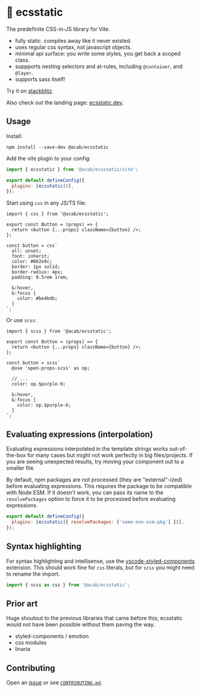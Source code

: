 # 🎈 ecsstatic

The predefinite CSS-in-JS library for Vite.

- fully static. compiles away like it never existed.
- uses regular css syntax, not javascript objects.
- minimal api surface: you write some styles, you get back a scoped class.
- suppports nesting selectors and at-rules, including `@container`, and `@layer`.
- supports sass itself!

Try it on [stackblitz](https://stackblitz.com/edit/vitejs-vite-jesvnk?file=src%2FApp.tsx,src%2FLogo.tsx,src%2FButton.tsx&terminal=dev).

Also check out the landing page: [ecsstatic.dev](https://ecsstatic.dev).

## Usage

Install:

```
npm install --save-dev @acab/ecsstatic
```

Add the vite plugin to your config:

```js
import { ecsstatic } from '@acab/ecsstatic/vite';

export default defineConfig({
  plugins: [ecsstatic()],
});
```

Start using `css` in any JS/TS file:

```tsx
import { css } from '@acab/ecsstatic';

export const Button = (props) => {
  return <button {...props} className={button} />;
};

const button = css`
  all: unset;
  font: inherit;
  color: #862e9c;
  border: 1px solid;
  border-radius: 4px;
  padding: 0.5rem 1rem;

  &:hover,
  &:focus {
    color: #be4bdb;
  }
`;
```

Or use `scss`:

```tsx
import { scss } from '@acab/ecsstatic';

export const Button = (props) => {
  return <button {...props} className={button} />;
};

const button = scss`
  @use 'open-props-scss' as op;

  // ...
  color: op.$purple-9;

  &:hover,
  &:focus {
    color: op.$purple-6;
  }
`;
```

## Evaluating expressions (interpolation)

Evaluating expressions interpolated in the template strings works out-of-the-box for many cases but might not work perfectly in big files/projects. If you are seeing unexpected results, try moving your component out to a smaller file.

By default, npm packages are not processed (they are "external"-ized) before evaluating expressions. This requires the package to be compatible with Node ESM. If it doesn't work, you can pass its name to the `resolvePackages` option to force it to be processed before evaluating expressions.

```js
export default defineConfig({
  plugins: [ecsstatic({ resolvePackages: ['some-non-esm-pkg'] })],
});
```

## Syntax highlighting

For syntax highlighting and intellisense, use the [vscode-styled-components](https://marketplace.visualstudio.com/items?itemName=styled-components.vscode-styled-components) extension. This should work fine for `css` literals, but for `scss` you might need to rename the import.

```js
import { scss as css } from '@acab/ecsstatic';
```

## Prior art

Huge shoutout to the previous libraries that came before this; ecsstatic would not have been possible without them paving the way.

- styled-components / emotion
- css modules
- linaria

## Contributing

Open an [issue](https://github.com/mayank99/ecsstatic/issues) or see [`CONTRIBUTING.md`](https://github.com/mayank99/ecsstatic/blob/main/CONTRIBUTING.md).
